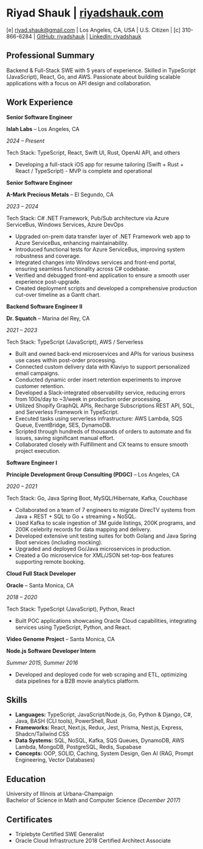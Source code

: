 # Riyad Shauk | [riyadshauk.com](https://riyadshauk.com)
[e] riyad.shauk@gmail.com | Los Angeles, CA, USA | U.S. Citizen | [c] 310-866-6284 | [GitHub: riyadshauk](https://github.com/riyadshauk) | [LinkedIn: riyadshauk](https://www.linkedin.com/in/riyadshauk)

## Professional Summary
Backend & Full-Stack SWE with 5 years of experience. Skilled in TypeScript (JavaScript), React, Go, and AWS. Passionate about building scalable applications with a focus on API design and collaboration.

## Work Experience
**Senior Software Engineer**  

**Islah Labs** – Los Angeles, CA  

*2024 – Present*  

Tech Stack: TypeScript, React, Swift UI, Rust, OpenAI API, and others

- Developing a full-stack iOS app for resume tailoring (Swift + Rust + React / TypeScript) - MVP is complete and operational

**Senior Software Engineer**  

**A-Mark Precious Metals** – El Segundo, CA  

*2023 – 2024*  

Tech Stack: C# .NET Framework, Pub/Sub architecture via Azure ServiceBus, Windows Services, Azure DevOps

- Upgraded on-prem data transfer layer of .NET Framework web app to Azure ServiceBus, enhancing maintainability.
- Introduced functional tests for Azure ServiceBus, improving system robustness and coverage.
- Integrated changes into Windows services and front-end portal, ensuring seamless functionality across C# codebase.
- Verified and debugged front-end application to ensure a smooth user experience post-upgrade.
- Created deployment scripts and developed a comprehensive production cut-over timeline as a Gantt chart.

**Backend Software Engineer II**  

**Dr. Squatch** – Marina del Rey, CA  

*2021 – 2023*  

Tech Stack: TypeScript (JavaScript), AWS / Serverless

- Built and owned back-end microservices and APIs for various business use cases within post-order processing.
- Connected custom delivery data with Klaviyo to support personalized email campaigns.
- Conducted dynamic order insert retention experiments to improve customer retention.
- Developed a Slack-integrated observability service, reducing errors from 100s/day to ~3/week in production order processing.
- Utilized Shopify GraphQL APIs, Recharge Subscriptions REST API, SQL, and Serverless Framework in TypeScript.
- Executed tasks using serverless infrastructure: AWS Lambda, SQS Queue, EventBridge, SES, DynamoDB.
- Scripted through hundreds of thousands of orders to automate and fix issues, saving significant manual effort.
- Collaborated closely with Fulfillment and CX teams to ensure smooth project execution.

**Software Engineer I**  

**Principle Development Group Consulting (PDGC)** – Los Angeles, CA  

*2020 – 2021*  

Tech Stack: Go, Java Spring Boot, MySQL/Hibernate, Kafka, Couchbase

- Collaborated on a team of 7 engineers to migrate DirecTV systems from Java + REST + SQL to Go + streaming + NoSQL.
- Used Kafka to scale ingestion of 3M guide listings, 200K programs, and 200K celebrity records for data mapping and delivery.
- Developed extensive unit testing suites for both Golang and Java Spring Boot services (including mocking).
- Upgraded and deployed Go/Java microservices in production.
- Created a Go microservice for XML/JSON set-top-box features supporting remote booking.

**Cloud Full Stack Developer**  

**Oracle** – Santa Monica, CA  

*2018 – 2020*  

Tech Stack: TypeScript (JavaScript), Python, React  

- Built POC applications showcasing Oracle Cloud capabilities, integrating services using TypeScript, Python, and React.

**Video Genome Project** – Santa Monica, CA  

**Node.js Software Developer Intern**  

*Summer 2015, Summer 2016*

- Developed and deployed code for web scraping and ETL, optimizing data pipelines for a B2B movie analytics platform.

## Skills
- **Languages:** TypeScript, JavaScript/Node.js, Go, Python & Django, C#, Java, BASH (CLI tools), PowerShell, Rust  
- **Frameworks:** React, Next.js, Redux, Jest, Prisma, Nest.js, Express, Shadcn/Tailwind CSS  
- **Data Systems:** SQL, NoSQL, Kafka, SQS Queues, DynamoDB, AWS Lambda, MongoDB, PostgreSQL, Redis, Supabase  
- **Concepts:** OOP, SOLID, Caching, System Design, Gen AI (RAG, Prompt Engineering, Vector Databases)

## Education
University of Illinois at Urbana-Champaign  
Bachelor of Science in Math and Computer Science *(December 2017)*

## Certificates
- Triplebyte Certified SWE Generalist 
- Oracle Cloud Infrastructure 2018 Certified Architect Associate